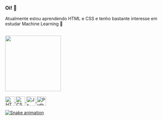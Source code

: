 ### Oi! 👋

Atualmente estou aprendendo HTML e CSS e tenho bastante interesse em estudar Machine Learning 🔭

<!-- Meu site pessoal: <a href="https://thfarina.github.io/about-me/">clique aqui!</a> -->
##

<div align="left">
  <a href="https://github.com/thfarina">
<!--   <img height="180em" src="https://github-readme-stats.vercel.app/api?username=thfarina&show_icons=true&theme=dracula&include_all_commits=true&count_private=true"/> -->
  <img height="180em" src="https://github-readme-stats.vercel.app/api/top-langs/?username=thfarina&hide_border=true&locale=pt-br&bg_color=0D1117&layout=compact&langs_count=7&theme=dark"/>
</div>

<div style="display: inline_block" align="left"><br>
  <img align="center" alt="HTML" height="30" src="https://img.shields.io/badge/HTML5-E34F26?style=for-the-badge&logo=html5&logoColor=white">
  <img align="center" alt="CSS" height="30" src="https://img.shields.io/badge/CSS3-1572B6?style=for-the-badge&logo=css3&logoColor=white">
  <img align="center" alt="Js" height="30" src="https://img.shields.io/badge/JavaScript-323330?style=for-the-badge&logo=javascript&logoColor=white">
  <img align="center" alt="Python" height="30" src="https://img.shields.io/badge/Python-14354C?style=for-the-badge&logo=python&logoColor=white">
</div>
  
 ![Snake animation](https://github.com/thfarina/thfarina/blob/output/github-contribution-grid-snake.svg) 


  
<!--
**thfarina/thfarina** is a ✨ _special_ ✨ repository because its `README.md` (this file) appears on your GitHub profile.

Here are some ideas to get you started:

- 🔭 I’m currently working on ...
- 🌱 I’m currently learning ...
- 👯 I’m looking to collaborate on ...
- 🤔 I’m looking for help with ...
- 💬 Ask me about ...
- 📫 How to reach me: ...
- 😄 Pronouns: ...
- ⚡ Fun fact: ...
-->
